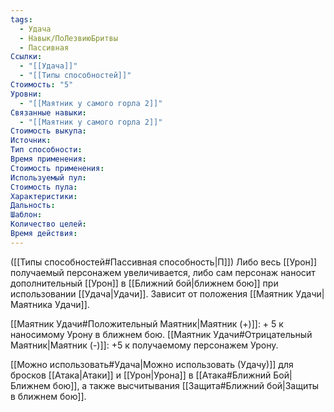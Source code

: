 ```yaml
---
tags:
  - Удача
  - Навык/ПоЛезвиюБритвы
  - Пассивная
Ссылки:
  - "[[Удача]]"
  - "[[Типы способностей]]"
Стоимость: "5"
Уровни:
  - "[[Маятник у самого горла 2]]"
Связанные навыки:
  - "[[Маятник у самого горла 2]]"
Стоимость выкупа:
Источник:
Тип способности:
Время применения:
Стоимость применения:
Используемый пул:
Стоимость пула:
Характеристики:
Дальность:
Шаблон:
Количество целей:
Время действия:
---
```

([[Типы способностей#Пассивная способность|П]]) Либо весь [[Урон]] получаемый персонажем увеличивается, либо сам персонаж наносит дополнительный [[Урон]] в [[Ближний бой|ближнем бою]] при использовании [[Удача|Удачи]]. Зависит от положения [[Маятник Удачи|Маятника Удачи]].

[[Маятник Удачи#Положительный Маятник|Маятник (+)]]: + 5 к наносимому Урону в ближнем бою.
[[Маятник Удачи#Отрицательный Маятник|Маятник (-)]]: +5 к получаемому персонажем Урону.

[[Можно использовать#Удача|Можно использовать (Удачу)]] для бросков [[Атака|Атаки]] и [[Урон|Урона]] в [[Атака#Ближний Бой|Ближнем бою]], а также высчитывания [[Защита#Ближний бой|Защиты в ближнем бою]].
